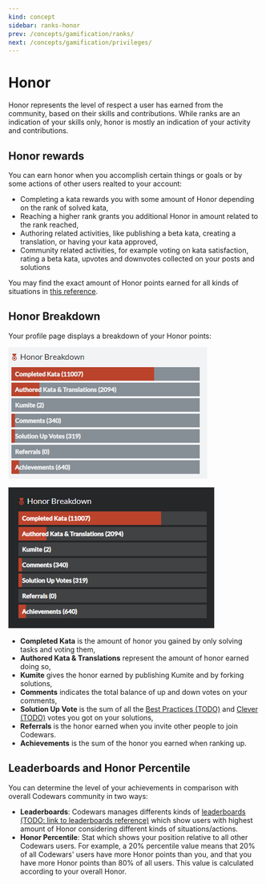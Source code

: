 ```yaml
---
kind: concept
sidebar: ranks-honor
prev: /concepts/gamification/ranks/
next: /concepts/gamification/privileges/
---
```


# Honor

Honor represents the level of respect a user has earned from the community, based on their skills and contributions. While ranks are an indication of your skills only, honor is mostly an indication of your activity and contributions.

## Honor rewards

You can earn honor when you accomplish certain things or goals or by some actions of other users realted to your account:

- Completing a kata rewards you with some amount of Honor depending on the rank of solved kata,
- Reaching a higher rank grants you additional Honor in amount related to the rank reached,
- Authoring related activities, like publishing a beta kata, creating a translation, or having your kata approved,
- Community related activities, for example voting on kata satisfaction, rating a beta kata, upvotes and downvotes collected on your posts and solutions

You may find the exact amount of Honor points earned for all kinds of situations in [this reference][honor-reference].

## Honor Breakdown

Your profile page displays a breakdown of your Honor points:

<div class="block dark:hidden">

![rank progress](./img/honor-breakdown_light.png)

</div>
<div class="hidden dark:block">

![rank progress](./img/honor-breakdown_dark.png)

</div>

- **Completed Kata** is the amount of honor you gained by only solving tasks and voting them,
- **Authored Kata & Translations** represent the amount of honor earned doing so,
- **Kumite** gives the honor earned by publishing Kumite and by forking solutions,
- **Comments** indicates the total balance of up and down votes on your comments,
- **Solution Up Vote** is the sum of all the [Best Practices (TODO)]() and [Clever (TODO)]() votes you got on your solutions,
- **Referrals** is the honor earned when you invite other people to join Codewars.
- **Achievements** is the sum of the honor you earned when ranking up.

## Leaderboards and Honor Percentile

You can determine the level of your achievements in comparison with overall Codewars community in two ways:

- **Leaderboards**: Codewars manages differents kinds of [leaderboards (TODO: link to leaderboards reference)]() which show users with highest amount of Honor considering different kinds of situations/actions.
- **Honor Percentile**: Stat which shows your position relative to all other Codewars users. For example, a 20% percentile value means that 20% of all Codewars' users have more Honor points than you, and that you have more Honor points than 80% of all users. This value is calculated according to your overall Honor.


[honor-reference]: /references/gamification/honor/
